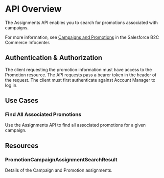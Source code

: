 # API Overview

The Assignments API enables you to search for promotions associated with campaigns.

For more information, see [Campaigns and Promotions](https://documentation.b2c.commercecloud.salesforce.com/DOC1/topic/com.demandware.dochelp/Promotions/CampaignsandPromotions.html) in the Salesforce B2C Commerce Infocenter.

## Authentication & Authorization

The client requesting the promotion information must have access to the Promotion resource. The API requests pass a bearer token in the header of the request. The client must first authenticate against Account Manager to log in.

## Use Cases

### Find All Associated Promotions

Use the Assignments API to find all associated promotions for a given campaign. 

## Resources

### PromotionCampaignAssignmentSearchResult

Details of the Campaign and Promotion assignments. 